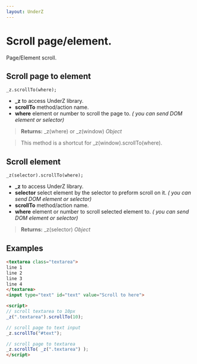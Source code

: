 ```yaml
---
layout: UnderZ
---
```

# Scroll page/element.
Page/Element scroll.


## Scroll page to element
`_z.scrollTo(where);`

* **_z** to access UnderZ library.
* **scrollTo** method/action name.
* **where** element or number to scroll the page to.  _( you can send DOM element or selector)_

> **Returns:** _z(where) or _z(window) _Object_

> This method is a shortcut for _z(window).scrollTo(where).

## Scroll element
`_z(selector).scrollTo(where);`

* **_z** to access UnderZ library.
* **selector** select element by the selector to preform scroll on it. _( you can send DOM element or selector)_
* **scrollTo** method/action name.
* **where** element or number to scroll selected element to.  _( you can send DOM element or selector)_

> **Returns:** _z(selector) _Object_


## Examples

```html
<textarea class="textarea">
line 1
line 2
line 3
line 4
</textarea>
<input type="text" id="text" value="Scroll to here">

<script>
// scroll textarea to 10px
_z(".textarea").scrollTo(10);

// scroll page to text input
_z.scrollTo("#text");

// scroll page to textarea
_z.scrollTo( _z(".textarea") );
</script>

```
